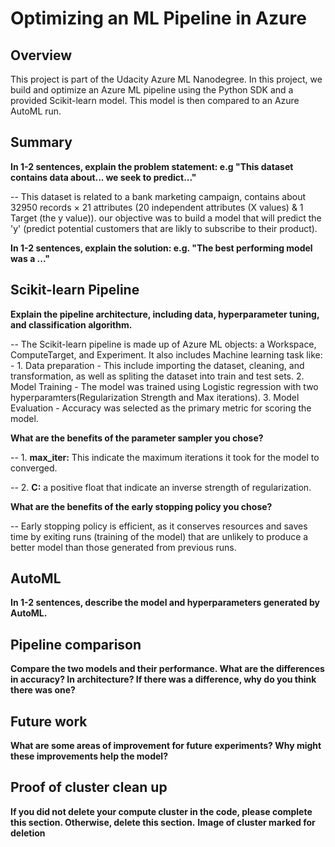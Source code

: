 # Optimizing an ML Pipeline in Azure

## Overview
This project is part of the Udacity Azure ML Nanodegree.
In this project, we build and optimize an Azure ML pipeline using the Python SDK and a provided Scikit-learn model.
This model is then compared to an Azure AutoML run.

## Summary
**In 1-2 sentences, explain the problem statement: e.g "This dataset contains data about... we seek to predict..."**

-- This dataset is related to a bank marketing campaign, contains about 32950 records × 21 attributes (20 independent attributes (X values) & 1 Target (the y value)).
our objective was to build a model that will predict the 'y' (predict potential customers that are likly to subscribe to their product).

**In 1-2 sentences, explain the solution: e.g. "The best performing model was a ..."**

## Scikit-learn Pipeline
**Explain the pipeline architecture, including data, hyperparameter tuning, and classification algorithm.**

-- The Scikit-learn pipeline is made up of Azure ML objects: a Workspace, ComputeTarget, and Experiment. It also includes Machine learning task like: - 
    1. Data preparation -  This include importing the dataset, cleaning, and transformation, as well as spliting the dataset into train and test sets. 
    2. Model Training - The model was trained using Logistic regression with two hyperparamters(Regularization Strength and Max iterations).
    3. Model Evaluation - Accuracy was selected as the primary metric for scoring the model.
    

**What are the benefits of the parameter sampler you chose?**

-- 1. **max_iter:** This indicate the maximum iterations it took for the model to converged.

-- 2. **C:** a positive float that indicate an inverse strength of regularization.

**What are the benefits of the early stopping policy you chose?**

-- Early stopping policy is efficient, as it conserves resources and saves time by exiting runs (training of the model) that are unlikely to produce a better model than those generated from previous runs.

## AutoML
**In 1-2 sentences, describe the model and hyperparameters generated by AutoML.**

## Pipeline comparison
**Compare the two models and their performance. What are the differences in accuracy? In architecture? If there was a difference, why do you think there was one?**

## Future work
**What are some areas of improvement for future experiments? Why might these improvements help the model?**

## Proof of cluster clean up
**If you did not delete your compute cluster in the code, please complete this section. Otherwise, delete this section.**
**Image of cluster marked for deletion**
